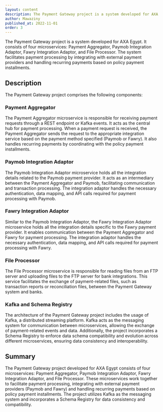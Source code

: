 ```yaml
---
layout: content
description: The Payment Gateway project is a system developed for AXA Egypt. It consists of four microservices, Payment Aggregator, Paymob Integration Adaptor, Fawry Integration Adaptor...
author: Mawaziny
published_at: 2022-11-01
order: 3
---
```

The Payment Gateway project is a system developed for AXA Egypt. It consists of four microservices: Payment Aggregator, Paymob Integration Adaptor, Fawry Integration Adaptor, and File Processor. The system facilitates payment processing by integrating with external payment providers and handling recurring payments based on policy payment installments.

## Description

The Payment Gateway project comprises the following components:

### Payment Aggregator

The Payment Aggregator microservice is responsible for receiving payment requests through a REST endpoint or Kafka events. It acts as the central hub for payment processing. When a payment request is received, the Payment Aggregator sends the request to the appropriate integration service based on the payment method specified (Paymob or Fawry). It also handles recurring payments by coordinating with the policy payment installments.

### Paymob Integration Adaptor

The Paymob Integration Adaptor microservice holds all the integration details related to the Paymob payment provider. It acts as an intermediary between the Payment Aggregator and Paymob, facilitating communication and transaction processing. The integration adaptor handles the necessary authentication, data mapping, and API calls required for payment processing with Paymob.

### Fawry Integration Adaptor

Similar to the Paymob Integration Adaptor, the Fawry Integration Adaptor microservice holds all the integration details specific to the Fawry payment provider. It enables communication between the Payment Aggregator and Fawry for payment processing. The integration adaptor handles the necessary authentication, data mapping, and API calls required for payment processing with Fawry.

### File Processor

The File Processor microservice is responsible for reading files from an FTP server and uploading files to the FTP server for bank integrations. This service facilitates the exchange of payment-related files, such as transaction reports or reconciliation files, between the Payment Gateway system and banks.

### Kafka and Schema Registry

The architecture of the Payment Gateway project includes the usage of Kafka, a distributed streaming platform. Kafka acts as the messaging system for communication between microservices, allowing the exchange of payment-related events and data. Additionally, the project incorporates a Schema Registry to enforce data schema compatibility and evolution across different microservices, ensuring data consistency and interoperability.

## Summary

The Payment Gateway project developed for AXA Egypt consists of four microservices: Payment Aggregator, Paymob Integration Adaptor, Fawry Integration Adaptor, and File Processor. These microservices work together to facilitate payment processing, integrating with external payment providers (Paymob and Fawry) and handling recurring payments based on policy payment installments. The project utilizes Kafka as the messaging system and incorporates a Schema Registry for data consistency and compatibility.